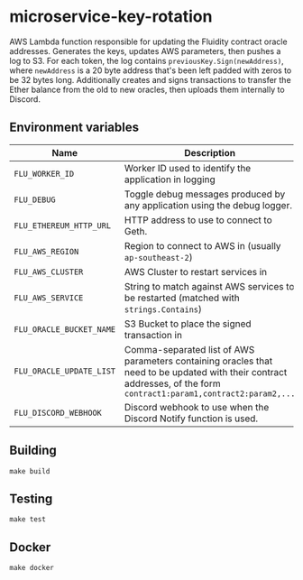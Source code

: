 
# microservice-key-rotation

AWS Lambda function responsible for updating the Fluidity contract oracle addresses. Generates the keys, updates AWS parameters, then pushes a log to S3. For each token, the log contains `previousKey.Sign(newAddress)`, where `newAddress` is a 20 byte address that's been left padded with zeros to be 32 bytes long. Additionally creates and signs transactions to transfer the Ether balance from the old to new oracles, then uploads them internally to Discord.

## Environment variables

|             Name             |                                  Description
|------------------------------|------------------------------------------------------------------------------|
| `FLU_WORKER_ID`       | Worker ID used to identify the application in logging |
| `FLU_DEBUG`           | Toggle debug messages produced by any application using the debug logger.    |
| `FLU_ETHEREUM_HTTP_URL` | HTTP address to use to connect to Geth. |
| `FLU_AWS_REGION` | Region to connect to AWS in (usually `ap-southeast-2`) |
| `FLU_AWS_CLUSTER` | AWS Cluster to restart services in |
| `FLU_AWS_SERVICE` | String to match against AWS services to be restarted (matched with `strings.Contains`) |
| `FLU_ORACLE_BUCKET_NAME` | S3 Bucket to place the signed transaction in |
| `FLU_ORACLE_UPDATE_LIST` | Comma-separated list of AWS parameters containing oracles that need to be updated with their contract addresses, of the form `contract1:param1,contract2:param2,...` |
| `FLU_DISCORD_WEBHOOK`      | Discord webhook to use when the Discord Notify function is used.             |

## Building

    make build

## Testing

    make test

## Docker

    make docker
